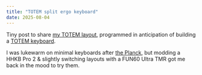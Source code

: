 ```yaml
---
title: "TOTEM split ergo keyboard"
date: 2025-08-04
---
```


Tiny post to share [my TOTEM layout](https://pcarrier.com/totem), programmed in anticipation of building a [TOTEM keyboard](https://github.com/GEIGEIGEIST/TOTEM).

I was lukewarm on minimal keyboards after [the Planck](https://pcarrier.com/planck), but modding a HHKB Pro 2 & slightly switching layouts with a FUN60 Ultra TMR got me back in the mood to try them.
